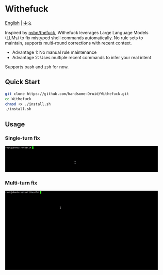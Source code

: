 # Withefuck

[English](./README.en.md) | [中文](./README.md)

Inspired by [nvbn/thefuck](https://github.com/nvbn/thefuck), Withefuck leverages Large Language Models (LLMs) to fix mistyped shell commands automatically. No rule sets to maintain, supports multi-round corrections with recent context.

- Advantage 1: No manual rule maintenance
- Advantage 2: Uses multiple recent commands to infer your real intent

Supports bash and zsh for now.

## Quick Start

```bash
git clone https://github.com/handsome-Druid/Withefuck.git
cd Withefuck
chmod +x ./install.sh
./install.sh
```

## Usage

### Single-turn fix
![Quick Fix](./docs/demo-quick-fix.gif)

### Multi-turn fix

![Iterative Fix](./docs/demo-iterative-fix.gif)
